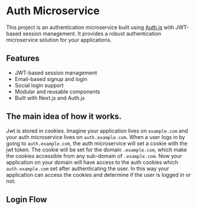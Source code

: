 # Auth Microservice

This project is an authentication microservice built using [Auth.js](https://authjs.dev/) with JWT-based session management. It provides a robust authentication microservice solution for your applications.

## Features
- JWT-based session management
- Email-based signup and login
- Social login support
- Modular and reusable components
- Built with Next.js and Auth.js

## The main idea of how it works.
Jwt is stored in cookies. Imagine your application lives on `example.com` and your auth microservice lives on `auth.example.com`. When a user logs in by going to `auth.example.com`, the auth microservice will set a cookie with the jwt token. The cookie will be set for the domain `.example.com`, which make the cookies accessible from any sub-domain of `.example.com`. Now your application on your domain will have access to the auth cookies which `auth.example.com` set after authenticating the user. In this way your application can access the cookies and determine if the user is logged in or not.

## Login Flow 

